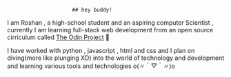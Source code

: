                          ## hey buddy!    

I am Roshan , a high-school student and  an aspiring computer Scientist , currently I am learning full-stack web development from an open source cirriculum called [The Odin Project](https://www.theodinproject.com/) 
🌿

I have worked with python , javascript , html and css and I plan on diving(more like plunging XD)  into the world of technology and development and learning various tools and technologies 
o(〃＾▽＾〃)o

